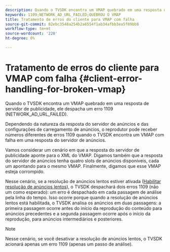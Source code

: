 ```yaml
---
description: Quando o TVSDK encontra um VMAP quebrado em uma resposta de servidor de publicidade, ele despacha um erro 1109 (NETWORK_AD_URL_FAILED).
keywords: 1109;NETWORK_AD_URL_FAILED;QUEBROU O VMAP
title: Tratamento de erros do cliente para VMAP com falha
source-git-commit: 02ebc3548a254b2a6554f1ab34afbb3ea5f09bb8
workflow-type: tm+mt
source-wordcount: '228'
ht-degree: 0%

---
```


# Tratamento de erros do cliente para VMAP com falha {#client-error-handling-for-broken-vmap}

Quando o TVSDK encontra um VMAP quebrado em uma resposta de servidor de publicidade, ele despacha um erro 1109 (NETWORK_AD_URL_FAILED).

Dependendo da natureza da resposta do servidor de anúncios e das configurações de carregamento de anúncios, o reprodutor pode receber números diferentes de erros 1109 quando o TVSDK encontra um VMAP com falha em uma resposta do servidor de anúncios.

Vamos considerar um cenário em que a resposta do servidor de publicidade aponte para o XML do VMAP. Digamos também que a resposta do servidor de anúncios tenha quatro slots de anúncios disponíveis, cada um apontando para o mesmo VMAP. Finalmente, digamos que esse VMAP esteja corrompido.

Nesse cenário, se a resolução de anúncios lentos estiver ativada ([Habilitar resolução de anúncios lentos](../../../../tvsdk-3x-android-prog/android-3x-advertising/ad-insertion/c-lazy-ad-resolving/t-enable-lazy-ad-resolving.md)), o TVSDK despachará dois erros 1109 (não um como esperado): um erro é despachado em cada passagem de análise pela linha do tempo. Isso ocorre porque quando a resolução de anúncios lentos está habilitada, o TVSDK analisa os anúncios em duas passagens: a primeira passagem ocorre antes do início da reprodução do conteúdo para anúncios precedentes e a segunda passagem ocorre após o início da reprodução, para anúncios intermediários e posteriores.

>[!NOTE]
>
>Nesse cenário, se você desativar a resolução de anúncios lentos, o TVSDK acionará apenas um erro 1109 (apenas um passo de análise).
